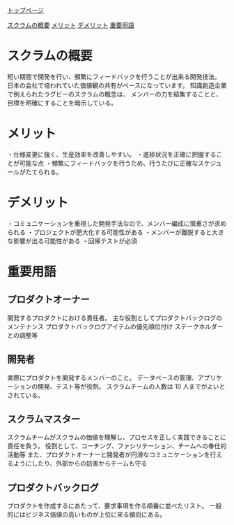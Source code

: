 [トップページ](index.md)

[スクラムの概要](#スクラムの概要)
[メリット](#メリット)
[デメリット](#デメリット)
[重要用語](#重要用語)

# スクラムの概要

短い期間で開発を行い、頻繁にフィードバックを行うことが出来る開発技法。
日本の会社で培われていた価値観の共有がベースになっています。
知識創造企業で例えられたラグビーのスクラムの概念は、
メンバーの力を結集することと、目標を明確にすることを暗示している。

# メリット

・仕様変更に強く、生産効率を改善しやすい。
・進捗状況を正確に把握することが可能な点
・頻繁にフィードバックを行うため、行うたびに正確なスケジュールがたてられる。

# デメリット

・コミュニケーションを重視した開発手法なので、メンバー編成に慎重さが求められる
・プロジェクトが肥大化する可能性がある
・メンバーが離脱すると大きな影響が出る可能性がある
・回帰テストが必須

# 重要用語

## プロダクトオーナー

開発するプロダクトにおける責任者。
主な役割としてプロダクトバックログのメンテナンス
プロダクトバックログアイテムの優先順位付け
ステークホルダーとの調整等

## 開発者

実際にプロダクトを開発するメンバーのこと。
データベースの管理、アプリケーションの開発、テスト等が役割。
スクラムチームの人数は 10 人までがよいとされている。

## スクラムマスター

スクラムチームがスクラムの価値を理解し、プロセスを正しく実践できることに責任を負う。
役割として、コーチング、ファシリテーション、チームへの奉仕的活動等
また、プロダクトオーナーと開発者が円滑なコミュニケーションを行えるようにしたり、外部からの妨害からチームも守る

## プロダクトバックログ

プロダクトを作成するにあたって、要求事項を作る順番に並べたリスト。
一般的にはビジネス価値の高いものが上位に来る傾向にある。
